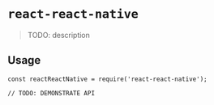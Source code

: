 # `react-react-native`

> TODO: description

## Usage

```
const reactReactNative = require('react-react-native');

// TODO: DEMONSTRATE API
```
